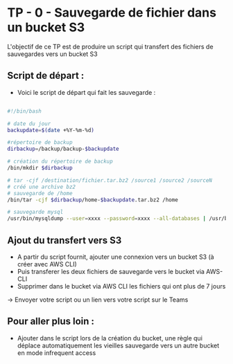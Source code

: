 # TP - 0 - Sauvegarde de fichier dans un bucket S3

L'objectif de ce TP est de produire un script qui transfert des fichiers de sauvegardes vers un bucket S3


## Script de départ :

* Voici le script de départ qui fait les sauvegarde : 
```sh

#!/bin/bash

# date du jour
backupdate=$(date +%Y-%m-%d)

#répertoire de backup
dirbackup=/backup/backup-$backupdate

# création du répertoire de backup
/bin/mkdir $dirbackup

# tar -cjf /destination/fichier.tar.bz2 /source1 /source2 /sourceN
# créé une archive bz2
# sauvegarde de /home
/bin/tar -cjf $dirbackup/home-$backupdate.tar.bz2 /home

# sauvegarde mysql
/usr/bin/mysqldump --user=xxxx --password=xxxx --all-databases | /usr/bin/gzip > $dirbackup/mysqldump-$backupdate.sql.gz

```

## Ajout du transfert vers S3
* A partir du script fournit, ajouter une connexion vers un bucket S3 (à créer avec AWS CLI)
* Puis transferer les deux fichiers de sauvegarde vers le bucket via AWS-CLI
* Supprimer dans le bucket via AWS CLI les fichiers qui ont plus de 7 jours 

-> Envoyer votre script ou un lien vers votre script sur le Teams

## Pour aller plus loin : 
* Ajouter dans le script lors de la création du bucket, une règle qui déplace automatiquement les vieilles sauvegarde vers un autre bucket en mode infrequent access  